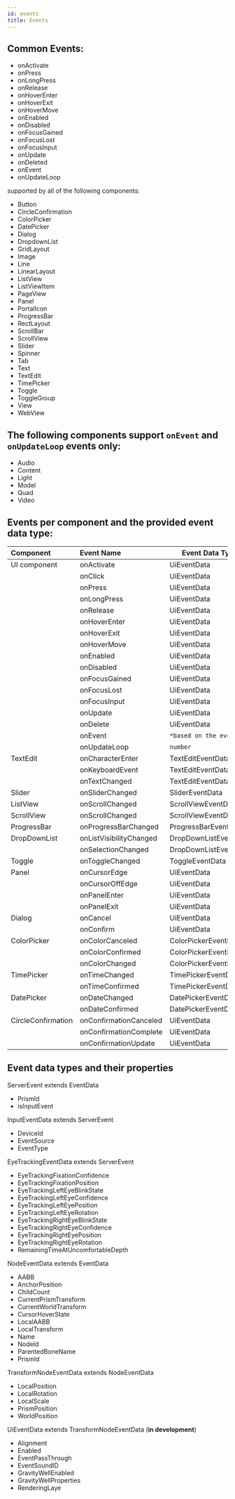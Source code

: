 ```yaml
---
id: events
title: Events
---
```


## Common Events:
- onActivate
- onPress
- onLongPress
- onRelease
- onHoverEnter
- onHoverExit
- onHoverMove
- onEnabled
- onDisabled
- onFocusGained
- onFocusLost
- onFocusInput
- onUpdate
- onDeleted
- onEvent
- onUpdateLoop

supported by all of the following components:
- Button
- CircleConfirmation
- ColorPicker
- DatePicker
- Dialog
- DropdownList
- GridLayout
- Image
- Line
- LinearLayout
- ListView
- ListViewItem
- PageView
- Panel
- PortalIcon
- ProgressBar
- RectLayout
- ScrollBar
- ScrollView
- Slider
- Spinner
- Tab
- Text
- TextEdit
- TimePicker
- Toggle
- ToggleGroup
- View
- WebView


## The following components support `onEvent` and `onUpdateLoop` events only:
- Audio
- Content
- Light
- Model
- Quad
- Video

## Events per component and the provided event data type:
| Component          | Event Name              | Event Data Type       |
| :----------------- | :---------------------- | --------------------- |
| UI component       | onActivate              | UiEventData           |
|                    | onClick                 | UiEventData           |
|                    | onPress                 | UiEventData           |
|                    | onLongPress             | UiEventData           |
|                    | onRelease               | UiEventData           |
|                    | onHoverEnter            | UiEventData           |
|                    | onHoverExit             | UiEventData           |
|                    | onHoverMove             | UiEventData           |
|                    | onEnabled               | UiEventData           |
|                    | onDisabled              | UiEventData           |
|                    | onFocusGained           | UiEventData           |
|                    | onFocusLost             | UiEventData           |
|                    | onFocusInput            | UiEventData           |
|                    | onUpdate                | UiEventData           |
|                    | onDelete                | UiEventData           |
|                    | onEvent                 | `*based on the event` |
|                    | onUpdateLoop            | `number`              |
| TextEdit           | onCharacterEnter        | TextEditEventData     |
|                    | onKeyboardEvent         | TextEditEventData     |
|                    | onTextChanged           | TextEditEventData     |
| Slider             | onSliderChanged         | SliderEventData       |
| ListView           | onScrollChanged         | ScrollViewEventData   |
| ScrollView         | onScrollChanged         | ScrollViewEventData   |
| ProgressBar        | onProgressBarChanged    | ProgressBarEventData  |
| DropDownList       | onListVisibilityChanged | DropDownListEventData |
|                    | onSelectionChanged      | DropDownListEventData |
| Toggle             | onToggleChanged         | ToggleEventData       |
| Panel              | onCursorEdge            | UiEventData           |
|                    | onCursorOffEdge         | UiEventData           |
|                    | onPanelEnter            | UiEventData           |
|                    | onPanelExit             | UiEventData           |
| Dialog             | onCancel                | UiEventData           |
|                    | onConfirm               | UiEventData           |
| ColorPicker        | onColorCanceled         | ColorPickerEventData  |
|                    | onColorConfirmed        | ColorPickerEventData  |
|                    | onColorChanged          | ColorPickerEventData  |
| TimePicker         | onTimeChanged           | TimePickerEventData   |
|                    | onTimeConfirmed         | TimePickerEventData   |
| DatePicker         | onDateChanged           | DatePickerEventData   |
|                    | onDateConfirmed         | DatePickerEventData   |
| CircleConfirmation | onConfirmationCanceled  | UiEventData           |
|                    | onConfirmationComplete  | UiEventData           |
|                    | onConfirmationUpdate    | UiEventData           |


## Event data types and their properties
ServerEvent extends EventData
- PrismId
- isInputEvent

InputEventData extends ServerEvent
- DeviceId
- EventSource
- EventType

EyeTrackingEventData extends ServerEvent
- EyeTrackingFixationConfidence
- EyeTrackingFixationPosition
- EyeTrackingLeftEyeBlinkState
- EyeTrackingLeftEyeConfidence
- EyeTrackingLeftEyePosition
- EyeTrackingLeftEyeRotation
- EyeTrackingRightEyeBlinkState
- EyeTrackingRightEyeConfidence
- EyeTrackingRightEyePosition
- EyeTrackingRightEyeRotation
- RemainingTimeAtUncomfortableDepth

NodeEventData extends EventData
- AABB
- AnchorPosition
- ChildCount
- CurrentPrismTransform
- CurrentWorldTransform
- CursorHoverState
- LocalAABB
- LocalTransform
- Name
- NodeId
- ParentedBoneName
- PrismId

TransformNodeEventData extends NodeEventData
- LocalPosition
- LocalRotation
- LocalScale
- PrismPosition
- WorldPosition

UiEventData extends TransformNodeEventData (**in development**)
- Alignment
- Enabled
- EventPassThrough
- EventSoundID
- GravityWellEnabled
- GravityWellProperties
- RenderingLaye
